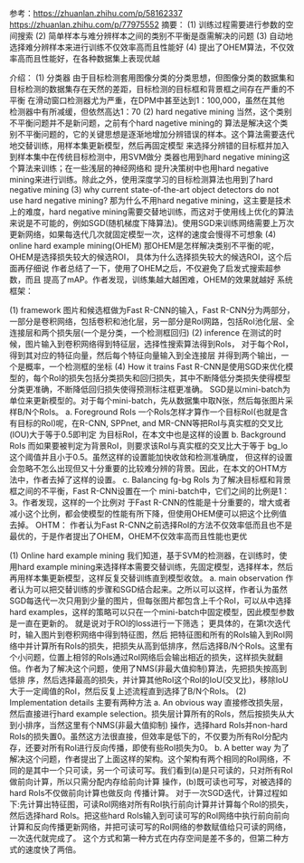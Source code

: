 参考：https://zhuanlan.zhihu.com/p/58162337 
https://zhuanlan.zhihu.com/p/77975552 
摘要：
(1) 训练过程需要进行参数的空间搜索
(2) 简单样本与难分辨样本之间的类别不平衡是亟需解决的问题
(3) 自动地选择难分辨样本来进行训练不仅效率高而且性能好
(4) 提出了OHEM算法，不仅效率高而且性能好，在各种数据集上表现优越

介绍：
(1) 分类器
由于目标检测套用图像分类的分类思想，但图像分类的数据集和目标检测的数据集存在天然的差距，目标检测的目标框和背景框之间存在严重的不平衡
在滑动窗口检测器尤为严重，在DPM中甚至达到1：100,000，虽然在其他 检测器中有所减缓，但依然高达1：70
(2) hard negative mining
当然，这个类别不平衡问题并不是新问题，之前有个hard nagetive mining的 算法是解决这个类别不平衡问题的，它的关键思想是逐渐地增加分辨错误的样本。这个算法需要迭代地交替训练，用样本集更新模型，然后再固定模型 来选择分辨错的目标框并加入到样本集中在传统目标检测中，用SVM做分 类器也用到hard negative mining这个算法来训练；在一些浅层的神经网络和 提升决策树中也用hard negative mining来进行训练。除此之外，使用深度学习的目标检测算法也用到了hard negative mining
(3) why current state-of-the-art object detectors do not use hard negative mining?
那为什么不用hard negative mining，这主要是技术上的难度，hard negative mining需要交替地训练，而这对于使用线上优化的算法来说是不可能的，例如SGD(随机梯度下降算法)。使用SGD来训练网络需要上万次更新网络，如果每迭代几次就固定模型一次，这样的速度会慢得不可想象
(4) online hard example mining(OHEM)
那OHEM是怎样解决类别不平衡的呢，OHEM是选择损失较大的候选ROI， 具体为什么选择损失较大的候选ROI，这个后面再仔细说
作者总结了一下，使用了OHEM之后，不仅避免了启发式搜索超参数，而且 提高了mAP。作者发现，训练集越大越困难，OHEM的效果就越好
系统框架：
 
(1) framework
图片和候选框做为Fast R-CNN的输入，Fast R-CNN分为两部分，一部分是卷积网络，包括卷积和池化层，另一部分是RoI网路，包括RoI池化层、全连接层和两个损失层(一个是分类，一个检测框回归)
(2) inference
在测试的时候，图片输入到卷积网络得到特征层，选择性搜索算法得到RoIs， 对于每个RoI，得到其对应的特征向量，然后每个特征向量输入到全连接层 并得到两个输出，一个是概率，一个检测框的坐标
(4) How it trains
Fast R-CNN是使用SGD来优化模型的，每个RoI的损失包括分类损失和回归损失，其中不断降低分类损失使得模型分类更准确，不断降低回归损失使得预测标注框更准确。
SGD是以mini-batch为单位来更新模型的。对于每个mini-batch，先从数据集中取N张，然后每张图片采样B/N个RoIs。
a. Foreground RoIs
一个RoIs怎样才算作一个目标RoI(也就是含有目标的RoI)呢，在R-CNN, SPPnet, and MR-CNN等把RoI与真实框的交叉比(IOU)大于等于0.5即判定 为目标RoI，在本文中也是这样的设置
b. Background RoIs
而如果要被判定为背景RoI，则要求该RoI与真实框的交叉比大于等于 bg_lo这个阈值并且小于0.5。虽然这样的设置能加快收敛和检测准确度， 但这样的设置会忽略不怎么出现但又十分重要的比较难分辨的背景。因此，在本文的OHTM方法中，作者去掉了这样的设置。
c. Balancing fg-bg RoIs
为了解决目标框和背景框之间的不平衡，Fast R-CNN设置在一个 mini-batch中，它们之间的比例是1：3。作者发现，这样的一个比例对 于Fast R-CNN的性能是十分重要的，增大或者减小这个比例，都会使模型的性能有所下降，但使用OHEM便可以把这个比例值去掉。
OHTM：
作者认为Fast R-CNN之前选择RoI的方法不仅效率低而且也不是最优的，于是作者提出了OHEM，OHEM不仅效率高而且性能也更优

(1) Online hard example mining
我们知道，基于SVM的检测器，在训练时，使用hard example mining来选择样本需要交替训练，先固定模型，选择样本，然后再用样本集更新模型，这样反复交替训练直到模型收敛。
a. main observation
作者认为可以把交替训练的步骤和SGD结合起来。之所以可以这样，作者认为虽然SGD每迭代一次只用到少量的图片，但每张图片都包含上千个RoI，可以从中选择hard examples，这样的策略可以只在一个mini-batch中固定模型，因此模型参数是一直在更新的。
就是说对于ROI的loss进行一下筛选；
更具体的，在第t次迭代时，输入图片到卷积网络中得到特征图，然后 把特征图和所有的RoIs输入到RoI网络中并计算所有RoIs的损失，把损失从高到低排序，然后选择B/N个RoIs。这里有个小问题，位置上相邻的RoIs通过RoI网络后会输出相近的损失，这样损失就翻倍。作者为了解决这个问题，使用了NMS(非最大值抑制)算法，先把损失按高到低排 序，然后选择最高的损失，并计算其他RoI这个RoI的IoU(交叉比)，移除IoU大于一定阈值的RoI，然后反复上述流程直到选择了B/N个RoIs。
(2) Implementation details
主要有两种方法
a. An obvious way
直接修改损失层，然后直接进行hard example selection。损失层计算所有的RoIs，然后按损失从大到小排序，当然这里有个NMS(非最大值抑制) 操作，选择hard RoIs并non-hard RoIs的损失置0。虽然这方法很直接，但效率是低下的，不仅要为所有RoI分配内存，还要对所有RoI进行反向传播，即使有些RoI损失为0。
b. A better way
为了解决这个问题，作者提出了上面这样的架构。这个架构有两个相同的RoI网络，不同的是其中一个只可读，另一个可读可写。我们看到(a)是只可读的，只对所有RoI做前向计算，所以只需分配内存给前向计算 操作，(b)既可读也可写，对被选择的hard RoIs不仅做前向计算也做反向 传播计算。
对于一次SGD迭代，计算过程如下:先计算出特征图，可读RoI网络对所有RoI执行前向计算并计算每个RoI的损失，然后选择hard RoIs。把这些hard RoIs输入到可读可写的RoI网络中执行前向前向计算和反向传播更新网络，并把可读可写的RoI网络的参数赋值给只可读的网络，一次迭代就完成了。
这个方式和第一种方式在内存空间是差不多的，但第二种方式的速度快了两倍。

